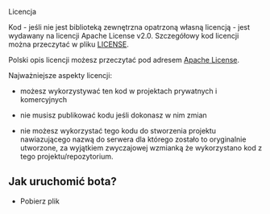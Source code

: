 Licencja

Kod - jeśli nie jest biblioteką zewnętrzna opatrzoną własną licencją - jest wydawany na licencji Apache License v2.0. Szczegółowy kod licencji można przeczytać w pliku [LICENSE](LICENSE).

Polski opis licencji możesz przeczytać pod adresem [Apache License](https://pl.wikipedia.org/wiki/Apache_License).

Najważniejsze aspekty licencji:

- możesz wykorzystywać ten kod w projektach prywatnych i komercyjnych

- nie musisz publikować kodu jeśli dokonasz w nim zmian

- nie możesz wykorzystać tego kodu do stworzenia projektu nawiazującego nazwą do serwera dla którego zostało to oryginalnie utworzone, za wyjątkiem zwyczajowej wzmianką że wykorzystano kod z tego projektu/repozytorium.



## Jak uruchomić bota?

- Pobierz plik 
